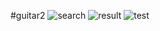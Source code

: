 #guitar2
![search](https://github.com/masery09143521/MIS-1/blob/master/Guitar2/researchr.png)
![result](https://github.com/masery09143521/MIS-1/blob/master/Guitar2/result.png)
![test](https://github.com/masery09143521/MIS-1/blob/master/Guitar2/test.png)
